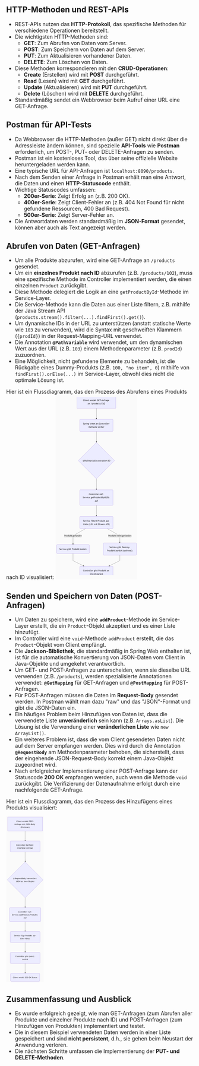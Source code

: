## HTTP-Methoden und REST-APIs
- REST-APIs nutzen das **HTTP-Protokoll**, das spezifische Methoden für verschiedene Operationen bereitstellt.
- Die wichtigsten HTTP-Methoden sind:
    -   **GET**: Zum Abrufen von Daten vom Server.
    -   **POST**: Zum Speichern von Daten auf dem Server.
    -   **PUT**: Zum Aktualisieren vorhandener Daten.
    -   **DELETE**: Zum Löschen von Daten.
- Diese Methoden korrespondieren mit den **CRUD-Operationen**:
    -   **Create** (Erstellen) wird mit **POST** durchgeführt.
    -   **Read** (Lesen) wird mit **GET** durchgeführt.
    -   **Update** (Aktualisieren) wird mit **PUT** durchgeführt.
    -   **Delete** (Löschen) wird mit **DELETE** durchgeführt.
- Standardmäßig sendet ein Webbrowser beim Aufruf einer URL eine GET-Anfrage.

## Postman für API-Tests
- Da Webbrowser die HTTP-Methoden (außer GET) nicht direkt über die Adressleiste ändern können, sind spezielle **API-Tools** wie **Postman** erforderlich, um POST-, PUT- oder DELETE-Anfragen zu senden.
- Postman ist ein kostenloses Tool, das über seine offizielle Website heruntergeladen werden kann.
- Eine typische URL für API-Anfragen ist `localhost:8090/products`.
- Nach dem Senden einer Anfrage in Postman erhält man eine Antwort, die Daten und einen **HTTP-Statuscode** enthält.
- Wichtige Statuscodes umfassen:
    -   **200er-Serie**: Zeigt Erfolg an (z.B. 200 OK).
    -   **400er-Serie**: Zeigt Client-Fehler an (z.B. 404 Not Found für nicht gefundene Ressourcen, 400 Bad Request).
    -   **500er-Serie**: Zeigt Server-Fehler an.
- Die Antwortdaten werden standardmäßig im **JSON-Format** gesendet, können aber auch als Text angezeigt werden.

## Abrufen von Daten (GET-Anfragen)
- Um alle Produkte abzurufen, wird eine GET-Anfrage an `/products` gesendet.
- Um ein **einzelnes Produkt nach ID** abzurufen (z.B. `/products/102`), muss eine spezifische Methode im Controller implementiert werden, die einen einzelnen `Product` zurückgibt.
- Diese Methode delegiert die Logik an eine `getProductById`-Methode im Service-Layer.
- Die Service-Methode kann die Daten aus einer Liste filtern, z.B. mithilfe der Java Stream API (`products.stream().filter(...).findFirst().get()`).
- Um dynamische IDs in der URL zu unterstützen (anstatt statische Werte wie `103` zu verwenden), wird die Syntax mit geschweiften Klammern (`{prodId}`) in der Request-Mapping-URL verwendet.
- Die Annotation **`@PathVariable`** wird verwendet, um den dynamischen Wert aus der URL (z.B. `103`) einem Methodenparameter (z.B. `prodId`) zuzuordnen.
- Eine Möglichkeit, nicht gefundene Elemente zu behandeln, ist die Rückgabe eines Dummy-Produkts (z.B. `100, "no item", 0`) mithilfe von `findFirst().orElse(...)` im Service-Layer, obwohl dies nicht die optimale Lösung ist.

Hier ist ein Flussdiagramm, das den Prozess des Abrufens eines Produkts nach ID visualisiert:
![img_3.png](img_3.png)


## Senden und Speichern von Daten (POST-Anfragen)
- Um Daten zu speichern, wird eine **`addProduct`**-Methode im Service-Layer erstellt, die ein `Product`-Objekt akzeptiert und es einer Liste hinzufügt.
- Im Controller wird eine `void`-Methode `addProduct` erstellt, die das `Product`-Objekt vom Client empfängt.
- Die **Jackson-Bibliothek**, die standardmäßig in Spring Web enthalten ist, ist für die automatische Konvertierung von JSON-Daten vom Client in Java-Objekte und umgekehrt verantwortlich.
- Um GET- und POST-Anfragen zu unterscheiden, wenn sie dieselbe URL verwenden (z.B. `/products`), werden spezialisierte Annotationen verwendet: **`@GetMapping`** für GET-Anfragen und **`@PostMapping`** für POST-Anfragen.
- Für POST-Anfragen müssen die Daten im **Request-Body** gesendet werden. In Postman wählt man dazu "raw" und das "JSON"-Format und gibt die JSON-Daten ein.
- Ein häufiges Problem beim Hinzufügen von Daten ist, dass die verwendete Liste **unveränderlich** sein kann (z.B. `Arrays.asList`). Die Lösung ist die Verwendung einer **veränderlichen Liste** wie `new ArrayList()`.
- Ein weiteres Problem ist, dass die vom Client gesendeten Daten nicht auf dem Server empfangen werden. Dies wird durch die Annotation **`@RequestBody`** am Methodenparameter behoben, die sicherstellt, dass der eingehende JSON-Request-Body korrekt einem Java-Objekt zugeordnet wird.
- Nach erfolgreicher Implementierung einer POST-Anfrage kann der Statuscode **200 OK** empfangen werden, auch wenn die Methode `void` zurückgibt. Die Verifizierung der Datenaufnahme erfolgt durch eine nachfolgende GET-Anfrage.

Hier ist ein Flussdiagramm, das den Prozess des Hinzufügens eines Produkts visualisiert:

![img_4.png](img_4.png)

## Zusammenfassung und Ausblick
- Es wurde erfolgreich gezeigt, wie man GET-Anfragen (zum Abrufen aller Produkte und einzelner Produkte nach ID) und POST-Anfragen (zum Hinzufügen von Produkten) implementiert und testet.
- Die in diesem Beispiel verwendeten Daten werden in einer Liste gespeichert und sind **nicht persistent**, d.h., sie gehen beim Neustart der Anwendung verloren.
- Die nächsten Schritte umfassen die Implementierung der **PUT- und DELETE-Methoden**.
